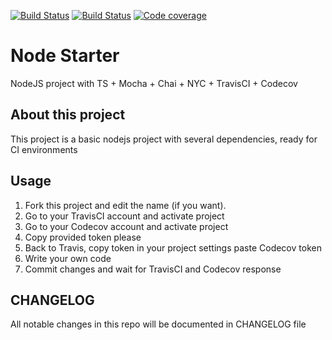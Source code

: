 [![Build Status](https://travis-ci.org/davidnuno-es/node-starter.svg?branch=master)](https://travis-ci.org/davidnuno-es/node-starter)
[![Build Status](https://travis-ci.org/davidnuno-es/node-starter.svg?branch=develop)](https://travis-ci.org/davidnuno-es/node-starter)
[![Code coverage](https://codecov.io/gh/davidnuno-es/node-starter/branch/master/graph/badge.svg)](https://codecov.io/gh/davidnuno-es/node-starter)

# Node Starter
NodeJS project with TS + Mocha + Chai + NYC + TravisCI + Codecov

## About this project
This project is a basic nodejs project with several dependencies, ready for CI environments

## Usage
1. Fork this project and edit the name (if you want).
2. Go to your TravisCI account and activate project
3. Go to your Codecov account and activate project
4. Copy provided token please
5. Back to Travis, copy token in your project settings paste Codecov token
6. Write your own code
7. Commit changes and wait for TravisCI and Codecov response

## CHANGELOG
All notable changes in this repo will be documented in CHANGELOG file
